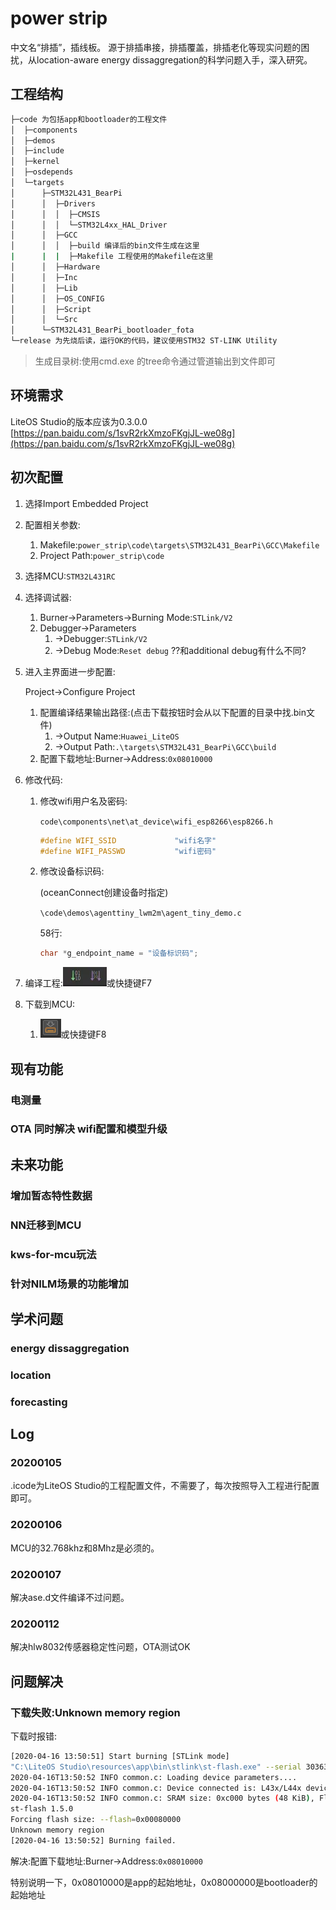 
# power strip
中文名“排插”，插线板。
源于排插串接，排插覆盖，排插老化等现实问题的困扰，从location-aware energy dissaggregation的科学问题入手，深入研究。

## 工程结构

```bash
├─code 为包括app和bootloader的工程文件
│  ├─components
│  ├─demos
│  ├─include
│  ├─kernel
│  ├─osdepends
│  └─targets
│      ├─STM32L431_BearPi
│      │  ├─Drivers
│      │  │  ├─CMSIS
│      │  │  └─STM32L4xx_HAL_Driver
│      │  ├─GCC
│      │  │  ├─build 编译后的bin文件生成在这里
|      |  |  ├─Makefile 工程使用的Makefile在这里
│      │  ├─Hardware
│      │  ├─Inc
│      │  ├─Lib
│      │  ├─OS_CONFIG
│      │  ├─Script
│      │  └─Src
│      └─STM32L431_BearPi_bootloader_fota
└─release 为先烧后读，运行OK的代码，建议使用STM32 ST-LINK Utility
```

> 生成目录树:使用cmd.exe 的tree命令通过管道输出到文件即可

## 环境需求

LiteOS Studio的版本应该为0.3.0.0 
[https://pan.baidu.com/s/1svR2rkXmzoFKgjJL-we08g](https://pan.baidu.com/s/1svR2rkXmzoFKgjJL-we08g)

## 初次配置

1. 选择Import Embedded Project

2. 配置相关参数:

   1. Makefile:`power_strip\code\targets\STM32L431_BearPi\GCC\Makefile`
   2. Project Path:`power_strip\code`

3. 选择MCU:`STM32L431RC`

4. 选择调试器:

   1. Burner->Parameters->Burning Mode:`STLink/V2`
   2. Debugger->Parameters
      1. ->Debugger:`STLink/V2`
      2. ->Debug Mode:`Reset debug` ??和additional debug有什么不同?

5. 进入主界面进一步配置:

   Project->Configure Project

   1. 配置编译结果输出路径:(点击下载按钮时会从以下配置的目录中找.bin文件)
      1. ->Output Name:`Huawei_LiteOS`
      2. ->Output Path:`.\targets\STM32L431_BearPi\GCC\build`
   2. 配置下载地址:Burner->Address:`0x08010000`

6. 修改代码:

   1. 修改wifi用户名及密码:

      `code\components\net\at_device\wifi_esp8266\esp8266.h`

      ```c
      #define WIFI_SSID      		"wifi名字"
      #define WIFI_PASSWD    		"wifi密码"
      ```

   2. 修改设备标识码:

      (oceanConnect创建设备时指定)

      `\code\demos\agenttiny_lwm2m\agent_tiny_demo.c`

      58行:

      ```c
      char *g_endpoint_name = "设备标识码";
      ```

7. 编译工程:![img](images/编译按钮.png)或快捷键F7

8. 下载到MCU:

   1. ![img](./images/下载按钮.png)或快捷键F8

## 现有功能

### 电测量

### OTA 同时解决 wifi配置和模型升级
## 未来功能
### 增加暂态特性数据
### NN迁移到MCU
### kws-for-mcu玩法
### 针对NILM场景的功能增加


## 学术问题
### energy dissaggregation
### location
### forecasting



## Log

### 20200105
.icode为LiteOS Studio的工程配置文件，不需要了，每次按照导入工程进行配置即可。
### 20200106
MCU的32.768khz和8Mhz是必须的。

### 20200107
解决ase.d文件编译不过问题。

### 20200112
解决hlw8032传感器稳定性问题，OTA测试OK



## 问题解决

### 下载失败:Unknown memory region 

下载时报错:

```bash
[2020-04-16 13:50:51] Start burning [STLink mode]
"C:\LiteOS Studio\resources\app\bin\stlink\st-flash.exe" --serial 303637354646333533303338344535 --flash=512k write "C:\Case\case-STM32\200416_power_strip\code\targets\STM32L431_BearPi\GCC\build\Huawei_LiteOS.bin" 0x80000000
2020-04-16T13:50:52 INFO common.c: Loading device parameters.... 
2020-04-16T13:50:52 INFO common.c: Device connected is: L43x/L44x device, id 0x10016435 
2020-04-16T13:50:52 INFO common.c: SRAM size: 0xc000 bytes (48 KiB), Flash: 0x40000 bytes (256 KiB) in pages of 2048 bytes 
st-flash 1.5.0 
Forcing flash size: --flash=0x00080000 
Unknown memory region 
[2020-04-16 13:50:52] Burning failed.
```

解决:配置下载地址:Burner->Address:`0x08010000`

特别说明一下，0x08010000是app的起始地址，0x08000000是bootloader的起始地址

## 

